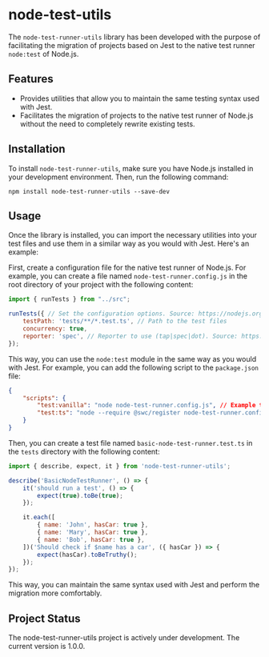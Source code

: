 # node-test-utils

The `node-test-runner-utils` library has been developed with the purpose of facilitating the migration of projects based on Jest to the native test runner `node:test` of Node.js.

## Features

- Provides utilities that allow you to maintain the same testing syntax used with Jest.
- Facilitates the migration of projects to the native test runner of Node.js without the need to completely rewrite existing tests.

## Installation

To install `node-test-runner-utils`, make sure you have Node.js installed in your development environment. Then, run the following command:

```shell
npm install node-test-runner-utils --save-dev
```

## Usage

Once the library is installed, you can import the necessary utilities into your test files and use them in a similar way as you would with Jest. Here's an example:

First, create a configuration file for the native test runner of Node.js. For example, you can create a file named `node-test-runner.config.js` in the root directory of your project with the following content:

```javascript
import { runTests } from "../src";

runTests({ // Set the configuration options. Source: https://nodejs.org/api/test.html#runoptions
    testPath: 'tests/**/*.test.ts', // Path to the test files
    concurrency: true,
    reporter: 'spec', // Reporter to use (tap|spec|dot). Source: https://nodejs.org/api/test.html#test-reporters
});
```

This way, you can use the `node:test` module in the same way as you would with Jest. For example, you can add the following script to the `package.json` file:

```json
{
    "scripts": {
        "test:vanilla": "node node-test-runner.config.js", // Example to tun the tests if you project is based on vanilla JavaScript
        "test:ts": "node --require @swc/register node-test-runner.config.js" // example to run the tests if you project is based on TypeScript
    }
}
```

Then, you can create a test file named `basic-node-test-runner.test.ts` in the `tests` directory with the following content:

```javascript
import { describe, expect, it } from 'node-test-runner-utils';

describe('BasicNodeTestRunner', () => {
    it('should run a test', () => {
        expect(true).toBe(true);
    });

    it.each([
        { name: 'John', hasCar: true },
        { name: 'Mary', hasCar: true },
        { name: 'Bob', hasCar: true },
    ])('Should check if $name has a car', ({ hasCar }) => {
        expect(hasCar).toBeTruthy();
    });
});
```

This way, you can maintain the same syntax used with Jest and perform the migration more comfortably.

## Project Status
The node-test-runner-utils project is actively under development. The current version is 1.0.0.